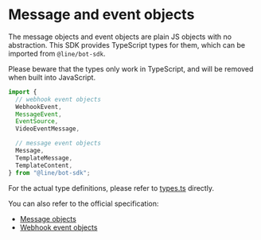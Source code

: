 # Message and event objects

The message objects and event objects are plain JS objects with no
abstraction. This SDK provides TypeScript types for them, which can be imported
from `@line/bot-sdk`.

Please beware that the types only work in TypeScript, and will be removed when
built into JavaScript.

``` typescript
import {
  // webhook event objects
  WebhookEvent,
  MessageEvent,
  EventSource,
  VideoEventMessage,

  // message event objects
  Message,
  TemplateMessage,
  TemplateContent,
} from "@line/bot-sdk";
```

For the actual type definitions, please refer to [types.ts](https://github.com/line/line-bot-sdk-nodejs/blob/master/lib/types.ts)
directly.

You can also refer to the official specification:

- [Message objects](https://developers.line.me/en/docs/messaging-api/reference/#message-objects)
- [Webhook event objects](https://developers.line.me/en/docs/messaging-api/reference/#webhook-event-objects)
